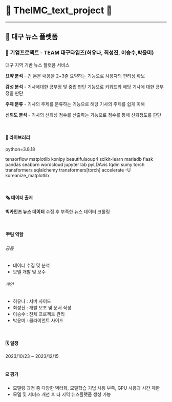 # 🔹 TheIMC_text_project 🔹

 
----------------------------------------------------------
## 📰 대구 뉴스 플랫폼
### 👥 기업프로젝트 - TEAM 대구타임즈(허유나, 최성진, 이승수,박윤미) 
<p>대구 지역 기반 뉴스 플랫폼 서비스</p>
<p><b>요약 분석</b> - 긴 본문 내용을 2~3줄 요약하는 기능으로 사용자의 편리성 확보</p>
<p><b>감성 분석</b> - 기사에대한 긍부정 및 중립 판단 기능으로 키워드와 해당 기사에 대한 긍부정을 판단</p>
<p><b>주제 분류</b> - 기사의 주제를 분류하는 기능으로 해당 기사의 주제를 쉽게 이해</p>
<p><b>신뢰도 분석</b> - 기사의 신뢰성 점수를 산출하는 기능으로 점수를 통해 신뢰정도를 판단</p>
<br>

#### 🔷 라이브러리
<p>python=3.8.18</p>
<p>tensorflow matplotlib konlpy beautifulsoup4 scikit-learn mariadb flask pandas seaborn wordcloud jupyter lab pyLDAvis tqdm sumy torch transformers sqlalchemy transformers[torch] accelerate -U koreanize_matplotlib</p>
<br>

#### 🗞️ 데이터 출저
<p><b>빅카인즈 뉴스 데이터</b> 수집 후 부족한 뉴스 데이터 크롤링</p>
<br>

#### 🪧팀 역할
###### 공통
- 데이터 수집 및 분석
- 모델 개발 및 보수
###### 개인
- 허유나 : 서버 사이드
- 최성진 : 개발 보조 및 문서 작성
- 이승수 : 전체 프로젝트 관리
- 박윤미 : 클라이언트 사이드
<br>

#### 🗓️ 일정
2023/10/23 ~ 2023/12/15 
<br>
<br>

#### ☑️ 평가
- 모델링 과정 중 다양한 벡터화, 모델학습 기법 사용 부족, GPU 사용과 시간 제한 
- 모델 및 서비스 개선 후 타 지역 뉴스플랫폼 생성 가능

